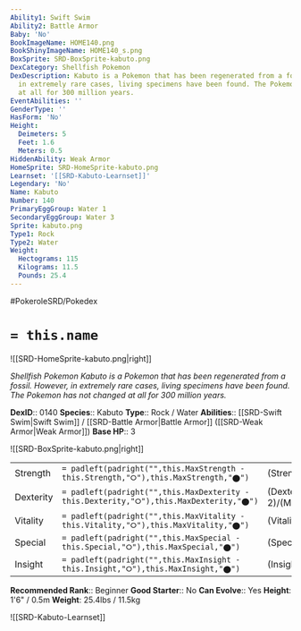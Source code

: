 ```yaml
---
Ability1: Swift Swim
Ability2: Battle Armor
Baby: 'No'
BookImageName: HOME140.png
BookShinyImageName: HOME140_s.png
BoxSprite: SRD-BoxSprite-kabuto.png
DexCategory: Shellfish Pokemon
DexDescription: Kabuto is a Pokemon that has been regenerated from a fossil. However,
  in extremely rare cases, living specimens have been found. The Pokemon has not changed
  at all for 300 million years.
EventAbilities: ''
GenderType: ''
HasForm: 'No'
Height:
  Deimeters: 5
  Feet: 1.6
  Meters: 0.5
HiddenAbility: Weak Armor
HomeSprite: SRD-HomeSprite-kabuto.png
Learnset: '[[SRD-Kabuto-Learnset]]'
Legendary: 'No'
Name: Kabuto
Number: 140
PrimaryEggGroup: Water 1
SecondaryEggGroup: Water 3
Sprite: kabuto.png
Type1: Rock
Type2: Water
Weight:
  Hectograms: 115
  Kilograms: 11.5
  Pounds: 25.4
---
```


#PokeroleSRD/Pokedex

# `= this.name`

![[SRD-HomeSprite-kabuto.png|right]]

*Shellfish Pokemon*
*Kabuto is a Pokemon that has been regenerated from a fossil. However, in extremely rare cases, living specimens have been found. The Pokemon has not changed at all for 300 million years.*

**DexID**:: 0140
**Species**:: Kabuto
**Type**:: Rock / Water
**Abilities**:: [[SRD-Swift Swim|Swift Swim]] / [[SRD-Battle Armor|Battle Armor]] ([[SRD-Weak Armor|Weak Armor]])
**Base HP**:: 3

![[SRD-BoxSprite-kabuto.png|right]]

|           |                                                                                        |                                          |
| --------- | -------------------------------------------------------------------------------------- | ---------------------------------------- |
| Strength  | `= padleft(padright("",this.MaxStrength - this.Strength,"⭘"),this.MaxStrength,"⬤")`    | (Strength::2)/(MaxStrength::5)   |
| Dexterity | `= padleft(padright("",this.MaxDexterity - this.Dexterity,"⭘"),this.MaxDexterity,"⬤")` | (Dexterity:: 2)/(MaxDexterity::4) |
| Vitality  | `= padleft(padright("",this.MaxVitality - this.Vitality,"⭘"),this.MaxVitality,"⬤")`    | (Vitality::2)/(MaxVitality::5)   |
| Special   | `= padleft(padright("",this.MaxSpecial - this.Special,"⭘"),this.MaxSpecial,"⬤")`       | (Special::2)/(MaxSpecial::4)     |
| Insight   | `= padleft(padright("",this.MaxInsight - this.Insight,"⭘"),this.MaxInsight,"⬤")`       | (Insight::2)/(MaxInsight::4)     |

**Recommended Rank**:: Beginner
**Good Starter**:: No
**Can Evolve**:: Yes
**Height**: 1'6" / 0.5m
**Weight**: 25.4lbs / 11.5kg

![[SRD-Kabuto-Learnset]]